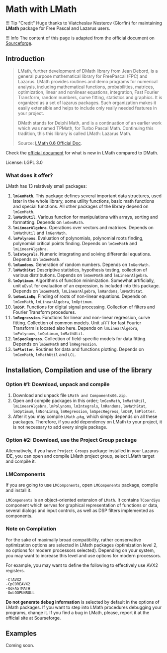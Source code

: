 # Math with LMath

!!! Tip "Credit"
    Huge thanks to Viatcheslav Nesterov (Glorfin) for maintaining **LMath** package for Free Pascal and Lazarus users.


!!! Info
    The content of this page is adapted from the official document on [Sourceforge](https://sourceforge.net/projects/lmath-library/files/DOC/LMath06/).

## Introduction

> LMath, further development of DMath library from Jean Debord, is a general purpose mathematical library for FreePascal (FPC) and Lazarus. LMath provides routines and demo programs for numerical analysis, including mathematical functions, probabilities, matrices, optimization, linear and nonlinear equations, integration, Fast Fourier Transform, random numbers, curve fitting, statistics and graphics. It is organized as a set of lazarus packages. Such organization makes it easily extensible and helps to include only really needed features in your project. 
> 
> DMath stands for Delphi Math, and is a continuation of an earlier work which was named TPMath, for Turbo Pascal Math. Continuing this tradition, this this
library is called LMath: Lazarus Math.
> 
> Source: [LMath 0.6 Official Doc](https://sourceforge.net/projects/lmath-library/files/DOC/LMath06/).

Check the [official document](https://sourceforge.net/projects/lmath-library/files/DOC/LMath06/) for what is new in LMath compared to DMath.

License: LGPL 3.0

### What does it offer?

LMath has 13 relatively small packages:

1. **`lmGenMath`**. This package defines several important data structures, used later in the whole library, some utility functions, basic math functions and special functions. All other packages of the library depend on `lmGenMath`.
2. **`lmMathUtil`**. Various function for manipulations with arrays, sorting and formatting. Depends on `lmGenMath`.
3. **`lmLinearAlgebra`**. Operations over vectors and matrices. Depends on `lmMathUtil` and `lmGenMath`.
4. **`lmPolynoms`**. Evaluation of polynomials, polynomial roots finding, polynomial critical points finding. Depends on `lmGenMath` and `lmLinearAlgebra`.
5. **`lmIntegrals`**. Numeric integrating and solving differential equations. Depends on `lmGenMath`.
6. **`lmRandoms`**. Generation of random numbers. Depends on `lmGenMath`.
7. **`lmMathStat`** Descriptive statistics, hypothesis testing, collection of various distributions. Depends on `lmGenMath` and `lmLinearAlgebra`.
8. **`lmOptimum`**. Algorithms of function minimization. Somewhat artificially, unit `uEval` for evaluation of an expression, is included into this package. Depends on `lmGenMath`, `lmLinearAlgebra`, `lmRandoms`, `lmMathStat`.
9. **`lmNonLinEq`**. Finding of roots of non-linear equations. Depends on `lmGenMath`, `lmLinearAlgebra`, `lmOptimum`.
10. **`lmDSP`**. Functions for digital signal processing. Collection of filters and Fourier Transform procedures.
11. **`lmRegression`**. Functions for linear and non-linear regression, curve fitting. Collection of common models. Unit `uFFT` for fast Fourier Transform is located also here. Depends on `lmLinearAlgebra`, `lmPolynoms`, `lmOptimum`, `lmMathUtil`.
12. **`lmSpecRegress`**. Collection of field-specific models for data fitting. Depends on `lmGenMath` and `lmRegression`.
13. **`lmPlotter`**. Routines for data and functions plotting. Depends on `lmGenMath`, `lmMathUtil` and `LCL`.


## Installation, Compilation and use of the library

### Option #1: Download, unpack and compile

1. Download and unpack file `LMath and Components06.zip`. 
2. Open and compile packages in this order; `lmGenMath`, `lmMathUtil`, `lmLinearAlgebra`, `lmPolynoms`, `lmIntegrals`, `lmRandoms`, `lmMathStat`, `lmOptimum`, `lmNonLinEq`, `lmRegression`, `lmSpecRegress`, `lmDSP`, `lmPlotter`. 
3. After it you may compile `LMath.pkg`, which simply depends on all these packages. Therefore, if you add dependency on LMath
to your project, it is not necessary to add every single package.

### Option #2: Download, use the Project Group package

Alternatively, if you have `Project Groups` package installed in your Lazarus IDE, you can open and compile LMath project group, select LMath target and compile it.

### LMComponents

If you are going to use `LMComponents`, open `LMComponents` package, compile and install it.

`LMComponents` is an object-oriented extension of `LMath`. It contains `TCoordSys` component which serves for graphical representation of functions or data, several dialogs and input controls, as well as DSP filters implemented as components.

### Note on Compilation

For the sake of maximally broad compatibility, rather conservative optimization options are selected in LMath packages (optimization level 2, no options for modern processors selected). Depending on your system, you may want to increase this level and use options for modern processors. 

For example, you may want to define the following to effectively use AVX2 registers.

```
-CfAVX2
-CpCOREAVX2
-OoFASTMATH
-OoLOOPUNROLL
```

**Do not generate debug information** is selected by default in the options of LMath packages. If you want to step into LMath procedures debugging your programs, change it. If you find a bug in LMath, please, report it at the official site at Sourseforge.

## Examples

Coming soon.